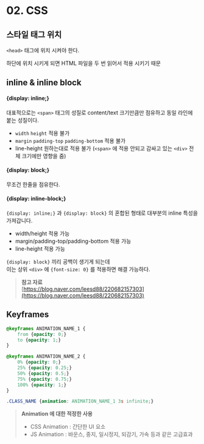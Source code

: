 # 02. CSS

## 스타일 태그 위치

`<head>` 태그에 위치 시켜야 한다.

하단에 위치 시키게 되면 HTML 파일을 두 번 읽어서 적용 시키기 때문

## inline & inline block

#### {display: inline;}

대표적으로는 `<span>` 태그의 성질로 content/text 크기만큼만 점유하고 동일 라인에 붙는 성질이다.

* `width` `height` 적용 불가
* `margin` `padding-top` `padding-bottom` 적용 불가
* line-height 원하는대로 적용 불가 \(`<span>` 에 적용 안되고 감싸고 있는  `<div>` 전체 크기에만 영향을 줌\)

#### {display: block;}

무조건 한줄을 점유한다.

#### {display: inline-block;}

`{display: inline;}` 과 `{display: block}` 의 혼합된 형태로 대부분의 inline 특성을 가져갑니다.

* width/height 적용 가능
* margin/padding-top/padding-bottom 적용 가능
* line-height 적용 가능

`{display: block}` 끼리 공백이 생기게 되는데   
이는 상위 `<div>` 에 `{font-size: 0}` 를 적용하면 해결 가능하다.

> **참고 자료**   
> [https://blog.naver.com/leesd88/220682157303](https://blog.naver.com/leesd88/220682157303)

## Keyframes

```css
@keyframes ANIMATION_NAME_1 {
    from {opacity: 0;}
    to {opacity: 1;}
}

@keyframes ANIMATION_NAME_2 {
    0% {opacity: 0;}
    25% {opacity: 0.25;}
    50% {opacity: 0.5;}
    75% {opacity: 0.75;}
    100% {opacity: 1;}
}

.CLASS_NAME {animation: ANIMATION_NAME_1 3s infinite;}
```

> **Animation 에 대한 적정한 사용**
> * CSS Animation : 간단한 UI 요소
> * JS Animation : 바운스, 중지, 일시정지, 되감기, 가속 등과 같은 고급효과



